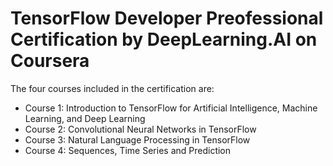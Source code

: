 # TensorFlow Developer Preofessional Certification by DeepLearning.AI on Coursera
The four courses included in the certification are:
  - Course 1: Introduction to TensorFlow for Artificial Intelligence, Machine Learning, and Deep Learning
  - Course 2: Convolutional Neural Networks in TensorFlow
  - Course 3: Natural Language Processing in TensorFlow
  - Course 4: Sequences, Time Series and Prediction
